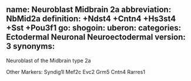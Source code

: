 name: Neuroblast Midbrain 2a
abbreviation: NbMid2a
definition: +Ndst4 +Cntn4 +Hs3st4 +Sst +Pou3f1
go:
shogoin: 
uberon:
categories: Ectodermal Neuronal Neuroectodermal
version: 3
synonyms:
---

Neuroblast of the Midbrain type 2a


Other Markers:
Syndig1l
Mef2c
Evc2
Grm5
Cntn4
Rarres1